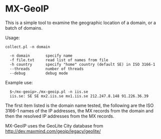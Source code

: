 MX-GeoIP
========

This is a simple tool to examine the geographic location of a domain,
or a batch of domains.

Usage:  

    collect.pl -n domain

      -n domain       specify name
      -f file.txt     read list of names from file
      -h country      specify "home" country (default SE) in ISO 3166-1
      --threads       number of threads
      --debug         debug mode

Example use:  

      $~/mx-geoip>./mx-geoip.pl -n iis.se
      iis.se: SE SE mx2.iis.se mx1.iis.se 212.247.8.148 91.226.36.39

The first item listed is the domain name tested, the following are the
ISO 3166-1 names of the IP addresses, the MX records from the domain and
then the resolved IP addresses from the MX records.

MX-GeoIP uses the GeoLite City database from
http://dev.maxmind.com/geoip/legacy/geolite/
